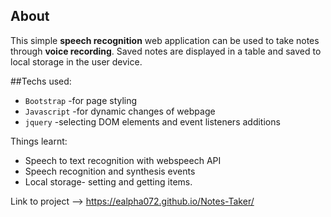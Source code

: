 ## About
This simple **speech recognition** web application can be used to take notes through **voice recording**. Saved notes are displayed in a table and saved to local storage in the user device.

##Techs used:
* `Bootstrap` -for page styling
* `Javascript` -for dynamic changes of webpage
* `jquery` -selecting DOM elements and event listeners additions

Things learnt:
* Speech to text recognition with webspeech API
* Speech recognition and synthesis events
* Local storage- setting and getting items.

Link to project --> https://ealpha072.github.io/Notes-Taker/


